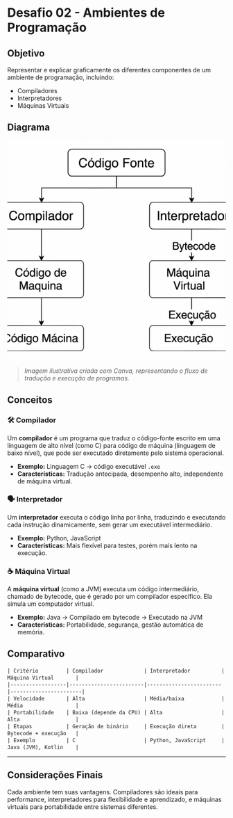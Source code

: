 # Desafio 02 - Ambientes de Programação

## Objetivo

Representar e explicar graficamente os diferentes componentes de um ambiente de programação, incluindo:

- Compiladores
- Interpretadores
- Máquinas Virtuais

## Diagrama

![Diagrama do Ambiente de Programação](ambiente-programacao.png)

> *Imagem ilustrativa criada com Canva, representando o fluxo de tradução e execução de programas.*

## Conceitos

### 🛠️ Compilador

Um **compilador** é um programa que traduz o código-fonte escrito em uma linguagem de alto nível (como C) para código de máquina (linguagem de baixo nível), que pode ser executado diretamente pelo sistema operacional.

- **Exemplo:** Linguagem C → código executável `.exe`
- **Características:** Tradução antecipada, desempenho alto, independente de máquina virtual.

### 🗣️ Interpretador

Um **interpretador** executa o código linha por linha, traduzindo e executando cada instrução dinamicamente, sem gerar um executável intermediário.

- **Exemplo:** Python, JavaScript
- **Características:** Mais flexível para testes, porém mais lento na execução.

### ☕ Máquina Virtual

A **máquina virtual** (como a JVM) executa um código intermediário, chamado de bytecode, que é gerado por um compilador específico. Ela simula um computador virtual.

- **Exemplo:** Java → Compilado em bytecode → Executado na JVM
- **Características:** Portabilidade, segurança, gestão automática de memória.

## Comparativo
```
| Critério         | Compilador             | Interpretador          | Máquina Virtual       |
|------------------|------------------------|------------------------|-----------------------|
| Velocidade       | Alta                   | Média/baixa            | Média                 |
| Portabilidade    | Baixa (depende da CPU) | Alta                   | Alta                  |
| Etapas           | Geração de binário     | Execução direta        | Bytecode + execução   |
| Exemplo          | C                      | Python, JavaScript     | Java (JVM), Kotlin    |
```
---

## Considerações Finais

Cada ambiente tem suas vantagens. Compiladores são ideais para performance, interpretadores para flexibilidade e aprendizado, e máquinas virtuais para portabilidade entre sistemas diferentes.
